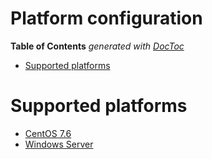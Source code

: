 # Platform configuration

<!-- START doctoc generated TOC please keep comment here to allow auto update -->
<!-- DON'T EDIT THIS SECTION, INSTEAD RE-RUN doctoc TO UPDATE -->
**Table of Contents**  *generated with [DocToc](https://github.com/thlorenz/doctoc)*

- [Supported platforms](#supported-platforms)

<!-- END doctoc generated TOC please keep comment here to allow auto update -->

# Supported platforms

- [CentOS 7.6](centos/)
- [Windows Server](windows/)
